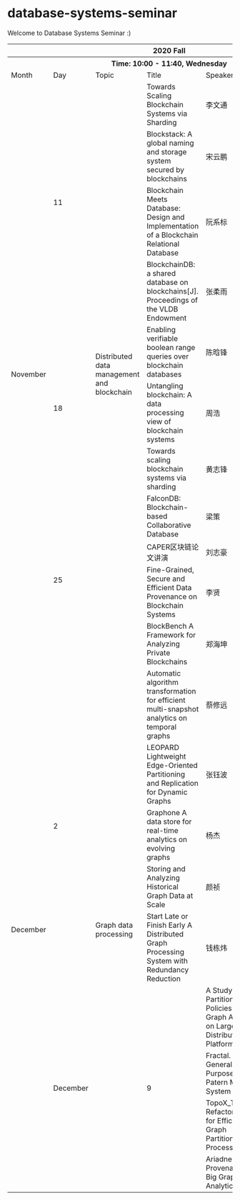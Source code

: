 # database-systems-seminar

Welcome to Database Systems Seminar :)

<table>
  <tr>
    <th colspan="7">2020 Fall</th>
  </tr>
  <tr>
    <th colspan="7"><span style="font-weight:bold">Time: </span>10:00 - 11:40, Wednesday　</th>
  </tr>
  <tr>
    <td>Month</td>
    <td>Day</td>
    <td>Topic</td>
    <td>Title</td>
    <td>Speaker</td>
    <td>Materials</td>
  </tr>
  <tr>
    <td rowspan="11">November</td>
    <td rowspan="4">11</td>
    <td rowspan="11" >Distributed data management and blockchain</td>
    <td>Towards Scaling Blockchain Systems via Sharding</td>
    <td>李文通</td>
    <td><a href="2020fall/Distributed data management and blockchain/20201111 - Towards Scaling Blockchain Systems via Sharding(李文通).pptx">Slides</a></td>
  </tr>
  <tr>
    <td>Blockstack: A global naming and storage system secured by blockchains</td>
    <td>宋云鹏</td>
    <td><a href="2020fall/Distributed data management and blockchain/20201111-Blockstack A Global Naming and Storage System Secured by Blockchains(宋云鹏).pptx">Slides</a></td>
  </tr>
  <tr>
    <td>Blockchain Meets Database: Design and Implementation of a Blockchain Relational Database</td>
    <td>阮系标</td>
    <td><a href="2020fall/Distributed data management and blockchain/20201111-Blockchain Meets Database Design and Implementation of a Blockchain Relational Database（阮系标）.pptx">Slides</a></td>
  </tr>
  <tr>
    <td>BlockchainDB: a shared database on blockchains[J]. Proceedings of the VLDB Endowment</td>
    <td>张柔雨</td>
    <td><a href="2020fall/Distributed data management and blockchain/20201111 - BlockChainDB-a shared database on blockchains(张柔雨).pptx">Slides</a></td>
  </tr>
  
  <tr>
    <td rowspan="3">18</td>
    <td>Enabling verifiable boolean range queries over blockchain databases</td>
    <td>陈晗锋</td>
    <td><a href="2020fall/Distributed data management and blockchain/20201118 - vChain Enabling Verifiable Boolean Range Queries over Blockchain Databases(陈晗锋).pptx.pptx">Slides</a></td>
  </tr>
  
  <tr>
    <td>Untangling blockchain: A data processing view of blockchain systems</td>
    <td>周浩</td>
    <td><a href="2020fall/Distributed data management and blockchain/20201118 - Untangling Blockchain A Data Processing View of Blockchain Systems(周浩).pptx">Slides</a></td>
  </tr>
  
  <tr>
    <td>Towards scaling blockchain systems via sharding</td>
    <td>黄志锋</td>
    <td><a href="2020fall/Distributed data management and blockchain/20201118 - 区块链数据库一种可查询且防篡改的数据库(黄志锋).pptx">Slides</a></td>
  </tr>
  
  <tr>
    <td rowspan="4">25</td>
    <td>FalconDB: Blockchain-based Collaborative Database</td>
    <td>梁策</td>
    <td><a href="2020fall/Distributed data management and blockchain/20201125 - FalconDB Blockchain-based Collaborative Database(梁策).pptx">Slides</a></td>
  </tr>
  <tr>
    <td>CAPER区块链论文讲演</td>
    <td>刘志豪</td>
    <td><a href="2020fall/Distributed data management and blockchain/20201125 - CAPER区块链论文讲演(刘志豪).ppt">Slides</a></td>
  </tr>
  
  <tr>
    <td>Fine-Grained, Secure and Efficient Data Provenance on Blockchain Systems</td>
    <td>李贤</td>
    <td><a href="2020fall/Distributed data management and blockchain/20201125 - Fine-Grained, Secure and Efficient Data Provenance on Blockchain Systems(李贤).pptx">Slides</a></td>
  </tr>
  
  <tr>
    <td>BlockBench A Framework for Analyzing Private Blockchains</td>
    <td>郑海坤</td>
    <td><a href="2020fall/Distributed data management and blockchain/20201125 - BlockBench A Framework for Analyzing Private Blockchains(郑海坤).pptx">Slides</a></td>
  </tr>
  
  <tr>
    <td rowspan="44">December</td>
    <td rowspan="5">2</td>
    <td rowspan="9" >Graph data processing</td>
    <td>Automatic algorithm transformation for efficient multi-snapshot analytics on temporal graphs</td>
    <td>蔡修远</td>
    <td><a href="2020fall/Graph data processing/20201202 - Automatic algorithm transformation for efficient multi-snapshot analytics on temporal graphs(蔡修远) .pdf">Slides</a></td>
  </tr>
  <tr>
    <td>LEOPARD Lightweight Edge-Oriented Partitioning and Replication for Dynamic Graphs</td>
    <td>张钰波</td>
    <td><a href="2020fall/Graph data processing/20201202 - LEOPARD Lightweight Edge-Oriented Partitioning and Replication for Dynamic Graphs(张钰波).pptx">Slides</a></td>
  </tr>
  <tr>
    <td>Graphone A data store for real-time analytics on evolving graphs</td>
    <td>杨杰</td>
    <td><a href="2020fall/Graph data processing/20201202 - Graphone A data store for real-time analytics on evolving graphs(杨杰).pptx">Slides</a></td>
  </tr>
  <tr>
    <td>Storing and Analyzing Historical Graph Data at Scale</td>
    <td>颜祯</td>
    <td><a href="2020fall/Graph data processing/20201202 - Storing and Analyzing Historical Graph Data at Scale(颜祯).pptx">Slides</a></td>
  </tr>
   <tr>
    <td>Start Late or Finish Early A Distributed Graph Processing System with Redundancy Reduction</td>
    <td>钱栋炜</td>
    <td><a href="2020fall/Graph data processing/20201202-Start Late or Finish Early A Distributed Graph Processing System with Redundancy Reduction(钱栋炜).pptx">Slides</a></td>
  </tr>
  
  <tr>
    <td rowspan="44">December</td>
    <td rowspan="5">9</td>
    <td>A Study of Partitioning Policies for Graph Analytics on Large-scale Distributed Platforms</td>
    <td>陶明沺</td>
    <td><a href="2020fall/Graph data processing/20201209 - A Study of Partitioning Policies for Graph Analytics on Large-scale Distributed Platforms(陶明沺).pdf">Slides</a></td>
  </tr>
  <tr>
    <td>Fractal. A General-Purpose Graph Patern Mining System</td>
    <td>孙雨晶</td>
    <td><a href="2020fall/Graph data processing/20201209-Fractal. A General-Purpose Graph Patern Mining System(孙雨晶).pptx">Slides</a></td>
  </tr>
  <tr>
    <td>TopoX_Topology Refactorization for Efficient Graph Partitioning and Processing</td>
    <td>张佳雯</td>
    <td><a href="2020fall/Graph data processing/20201209 - TopoX_Topology Refactorization for Efficient Graph Partitioning and Processing(张佳雯).pptx">Slides</a></td>
  </tr>
  <tr>
    <td>Ariadne Online Provenance for Big Graph Analytics</td>
    <td>陈雨</td>
    <td><a href="2020fall/Graph data processing/20201209-Ariadne Online Provenance for Big Graph Analytics(陈雨).ppt">Slides</a></td>
  </tr>
</table>


